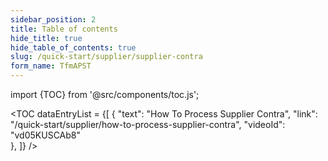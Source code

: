 ```yaml
---
sidebar_position: 2
title: Table of contents
hide_title: true 
hide_table_of_contents: true
slug: /quick-start/supplier/supplier-contra 
form_name: TfmAPST
---
```


import {TOC} from '@src/components/toc.js';

<TOC
dataEntryList = {[
{
  "text": "How To Process Supplier Contra", 
  "link": "/quick-start/supplier/how-to-process-supplier-contra",
  "videoId": "vd05KUSCAb8"  
},
]}
/>
